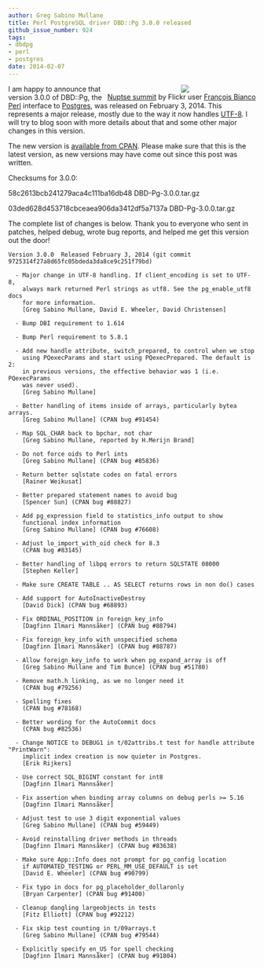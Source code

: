 ```yaml
---
author: Greg Sabino Mullane
title: Perl PostgreSQL driver DBD::Pg 3.0.0 released
github_issue_number: 924
tags:
- dbdpg
- perl
- postgres
date: 2014-02-07
---
```


<div class="separator" style="clear: both; float: right; text-align: center;"><a href="/blog/2014/02/perl-postgresql-driver-dbdpg-300/image-0.jpeg" imageanchor="1" style="clear: right; margin-bottom: 1em; margin-left: 1em;"><img border="0" src="/blog/2014/02/perl-postgresql-driver-dbdpg-300/image-0.jpeg"/></a><br/><a href="http://www.flickr.com/photos/58505349@N04/11306745055/in/photolist-ie92og-9VGzdh-9VGce5-aeJFwW-AEuKX-5yQqdL-dvL4rC-9bNETo-4wWo81-wMme2-8pkCsJ-7sGZqc-a3P3b9-qndNG-aAUEih-4bwydr-P1JC9-s8waL-kqSSN-a8WSUb-6o5G4p-95a4Dz-3MJRz1-9VGrjs-x5YkV-aKGJzz-82S6jT-hygzDj-7ddteN-bpDuEv-bCVYHG-7x53rc-7x53uz-HMera-9dgTkM-7K2kcz-9egdRk-dxVsaB-bbxy3e-3i16xM-9VGxqE-9VGvdY-9VDmEc-9VGt6Q-5dpTGX-5NA2Jd-x5QcE-x5SLY-62uXRr-dVR2tu-8SPS7k">Nuptse summit</a> by Flickr user <a href="http://www.flickr.com/photos/f514nc0/">François Bianco</a></div>

I am happy to announce that version 3.0.0 of DBD::Pg, the [Perl](http://www.perl.org/) interface to [Postgres](http://www.postgresql.org/), was released on February 3, 2014. This represents a major release, mostly due to the way it now handles [UTF-8](http://perldoc.perl.org/perlunitut.html). I will try to blog soon with more details about that and some other major changes in this version.

The new version is [available from CPAN](http://search.cpan.org/dist/DBD-Pg/Pg.pm). Please make sure that this is the latest version, as new versions may have come out since this post was written.

Checksums for 3.0.0:

58c2613bcb241279aca4c111ba16db48  DBD-Pg-3.0.0.tar.gz

03ded628d453718cbceaea906da3412df5a7137a  DBD-Pg-3.0.0.tar.gz

The complete list of changes is below. Thank you to everyone who sent in patches, helped debug, wrote bug reports, and helped me get this version out the door!

```
Version 3.0.0  Released February 3, 2014 (git commit 9725314f27a8d65fc05bdeda3da8ce9c251f79bd)

  - Major change in UTF-8 handling. If client_encoding is set to UTF-8, 
    always mark returned Perl strings as utf8. See the pg_enable_utf8 docs
    for more information.
    [Greg Sabino Mullane, David E. Wheeler, David Christensen]

  - Bump DBI requirement to 1.614

  - Bump Perl requirement to 5.8.1

  - Add new handle attribute, switch_prepared, to control when we stop 
    using PQexecParams and start using PQexecPrepared. The default is 2: 
    in previous versions, the effective behavior was 1 (i.e. PQexecParams 
    was never used).
    [Greg Sabino Mullane]

  - Better handling of items inside of arrays, particularly bytea arrays.
    [Greg Sabino Mullane] (CPAN bug #91454)

  - Map SQL_CHAR back to bpchar, not char
    [Greg Sabino Mullane, reported by H.Merijn Brand]

  - Do not force oids to Perl ints
    [Greg Sabino Mullane] (CPAN bug #85836)

  - Return better sqlstate codes on fatal errors
    [Rainer Weikusat]

  - Better prepared statement names to avoid bug
    [Spencer Sun] (CPAN bug #88827)

  - Add pg_expression field to statistics_info output to show 
    functional index information
    [Greg Sabino Mullane] (CPAN bug #76608)

  - Adjust lo_import_with_oid check for 8.3
    (CPAN bug #83145)

  - Better handling of libpq errors to return SQLSTATE 08000
    [Stephen Keller]

  - Make sure CREATE TABLE .. AS SELECT returns rows in non do() cases

  - Add support for AutoInactiveDestroy
    [David Dick] (CPAN bug #68893)

  - Fix ORDINAL_POSITION in foreign_key_info
    [Dagfinn Ilmari Mannsåker] (CPAN bug #88794)

  - Fix foreign_key_info with unspecified schema
    [Dagfinn Ilmari Mannsåker] (CPAN bug #88787)

  - Allow foreign_key_info to work when pg_expand_array is off
    [Greg Sabino Mullane and Tim Bunce] (CPAN bug #51780)

  - Remove math.h linking, as we no longer need it
    (CPAN bug #79256)

  - Spelling fixes
    (CPAN bug #78168)

  - Better wording for the AutoCommit docs
    (CPAN bug #82536)

  - Change NOTICE to DEBUG1 in t/02attribs.t test for handle attribute "PrintWarn":
    implicit index creation is now quieter in Postgres.
    [Erik Rijkers]

  - Use correct SQL_BIGINT constant for int8
    [Dagfinn Ilmari Mannsåker]

  - Fix assertion when binding array columns on debug perls >= 5.16
    [Dagfinn Ilmari Mannsåker]

  - Adjust test to use 3 digit exponential values
    [Greg Sabino Mullane] (CPAN bug #59449)

  - Avoid reinstalling driver methods in threads
    [Dagfinn Ilmari Mannsåker] (CPAN bug #83638)

  - Make sure App::Info does not prompt for pg_config location 
    if AUTOMATED_TESTING or PERL_MM_USE_DEFAULT is set
    [David E. Wheeler] (CPAN bug #90799)

  - Fix typo in docs for pg_placeholder_dollaronly
    [Bryan Carpenter] (CPAN bug #91400)

  - Cleanup dangling largeobjects in tests
    [Fitz Elliott] (CPAN bug #92212)

  - Fix skip test counting in t/09arrays.t
    [Greg Sabino Mullane] (CPAN bug #79544)

  - Explicitly specify en_US for spell checking
    [Dagfinn Ilmari Mannsåker] (CPAN bug #91804)

```


